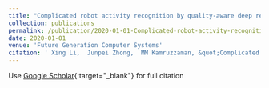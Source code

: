 ```yaml
---
title: "Complicated robot activity recognition by quality-aware deep reinforcement learning"
collection: publications
permalink: /publication/2020-01-01-Complicated-robot-activity-recognition-by-quality-aware-deep-reinforcement-learning
date: 2020-01-01
venue: 'Future Generation Computer Systems'
citation: ' Xing Li,  Junpei Zhong,  MM Kamruzzaman, &quot;Complicated robot activity recognition by quality-aware deep reinforcement learning.&quot; Future Generation Computer Systems, 2020.'
---
```

Use [Google Scholar](https://scholar.google.com/scholar?q=Complicated+robot+activity+recognition+by+quality+aware+deep+reinforcement+learning){:target="_blank"} for full citation